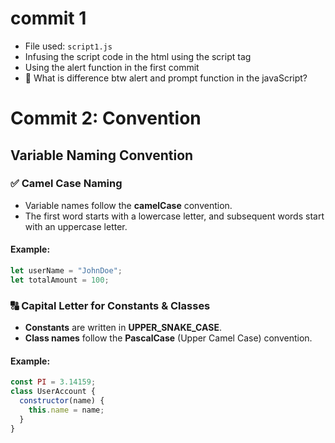 # commit 1

- File used: `script1.js`
- Infusing the script code in the html using the script tag
- Using the alert function in the first commit 
- 🤔 What is difference btw alert and prompt function in the javaScript? 

# Commit 2: Convention

## Variable Naming Convention

### ✅ **Camel Case Naming**
- Variable names follow the **camelCase** convention.
- The first word starts with a lowercase letter, and subsequent words start with an uppercase letter.

#### **Example:**
```js
let userName = "JohnDoe";
let totalAmount = 100;
```

### 🔠 **Capital Letter for Constants & Classes**
- **Constants** are written in **UPPER_SNAKE_CASE**.
- **Class names** follow the **PascalCase** (Upper Camel Case) convention.

#### **Example:**
```js
const PI = 3.14159;
class UserAccount {
  constructor(name) {
    this.name = name;
  }
}
```